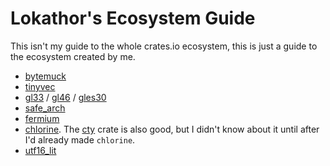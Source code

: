 
# Lokathor's Ecosystem Guide

This isn't my guide to the whole crates.io ecosystem, this is just a guide to the ecosystem created by me.

* [bytemuck](https://docs.rs/bytemuck)
* [tinyvec](https://docs.rs/tinyvec)
* [gl33](https://docs.rs/gl33) / [gl46](https://docs.rs/gl46) / [gles30](https://docs.rs/gles30)
* [safe_arch](https://docs.rs/safe_arch)
* [fermium](https://docs.rs/fermium)
* [chlorine](https://docs.rs/chlorine). The [cty](https://docs.rs/cty) crate is also good, but I didn't know about it until after I'd already made `chlorine`.
* [utf16_lit](https://docs.rs/utf16_lit)
